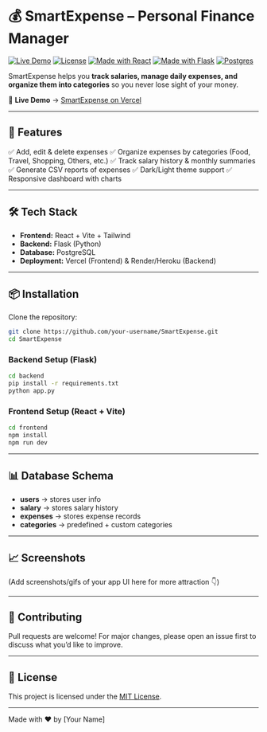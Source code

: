 # 💰 SmartExpense – Personal Finance Manager

[![Live Demo](https://img.shields.io/badge/demo-online-green?style=for-the-badge)](https://smart-expense-beta.vercel.app/)
[![License](https://img.shields.io/badge/license-MIT-blue?style=for-the-badge)](./LICENSE)
[![Made with React](https://img.shields.io/badge/Frontend-React-blue?style=for-the-badge\&logo=react)]()
[![Made with Flask](https://img.shields.io/badge/Backend-Flask-black?style=for-the-badge\&logo=flask)]()
[![Postgres](https://img.shields.io/badge/Database-PostgreSQL-336791?style=for-the-badge\&logo=postgresql)]()

SmartExpense helps you **track salaries, manage daily expenses, and organize them into categories** so you never lose sight of your money.

🔗 **Live Demo** → [SmartExpense on Vercel](https://smart-expense-beta.vercel.app/)

---

## 🚀 Features

✅ Add, edit & delete expenses
✅ Organize expenses by categories (Food, Travel, Shopping, Others, etc.)
✅ Track salary history & monthly summaries
✅ Generate CSV reports of expenses
✅ Dark/Light theme support
✅ Responsive dashboard with charts

---

## 🛠 Tech Stack

* **Frontend:** React + Vite + Tailwind
* **Backend:** Flask (Python)
* **Database:** PostgreSQL
* **Deployment:** Vercel (Frontend) & Render/Heroku (Backend)

---

## 📦 Installation

Clone the repository:

```bash
git clone https://github.com/your-username/SmartExpense.git
cd SmartExpense
```

### Backend Setup (Flask)

```bash
cd backend
pip install -r requirements.txt
python app.py
```

### Frontend Setup (React + Vite)

```bash
cd frontend
npm install
npm run dev
```

---

## 📊 Database Schema

* **users** → stores user info
* **salary** → stores salary history
* **expenses** → stores expense records
* **categories** → predefined + custom categories

---

## 📈 Screenshots

(Add screenshots/gifs of your app UI here for more attraction 👇)

---

## 🤝 Contributing

Pull requests are welcome! For major changes, please open an issue first to discuss what you’d like to improve.

---

## 📄 License

This project is licensed under the [MIT License](./LICENSE).

---

Made with ❤️ by [Your Name]
